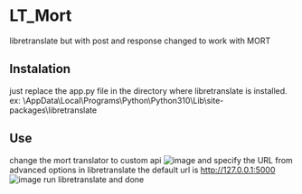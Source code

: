 # LT_Mort
libretranslate but with post and response changed to work with MORT

## Instalation
just replace the app.py file in the directory where libretranslate is installed.
ex: \AppData\Local\Programs\Python\Python310\Lib\site-packages\libretranslate

## Use
change the mort translator to custom api
![image](https://github.com/bloodshed360/LB_Mort/assets/52464352/6483e1db-8a80-4e43-9f7d-3ec719852da0)
and specify the URL from advanced options
in libretranslate the default url is http://127.0.0.1:5000
![image](https://github.com/bloodshed360/LB_Mort/assets/52464352/c6388936-8916-487c-8828-6c5cca117373)
run libretranslate and done
